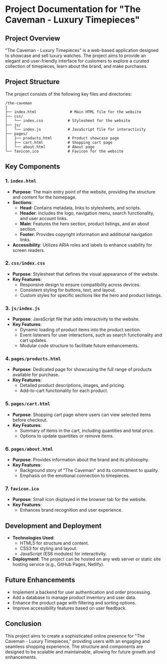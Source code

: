 # Project Documentation for "The Caveman - Luxury Timepieces"

## Project Overview
"The Caveman - Luxury Timepieces" is a web-based application designed to showcase and sell luxury watches. The project aims to provide an elegant and user-friendly interface for customers to explore a curated collection of timepieces, learn about the brand, and make purchases.

## Project Structure
The project consists of the following key files and directories:

```
/the-caveman
│
├── index.html               # Main HTML file for the website
├── css/
│   └── index.css           # Stylesheet for the website
├── js/
│   └── index.js            # JavaScript file for interactivity
├── pages/
│   ├── products.html       # Product showcase page
│   ├── cart.html           # Shopping cart page
│   └── about.html          # About page
└── favicon.ico             # Favicon for the website
```

## Key Components

### 1. `index.html`
- **Purpose**: The main entry point of the website, providing the structure and content for the homepage.
- **Sections**:
  - **Head**: Contains metadata, links to stylesheets, and scripts.
  - **Header**: Includes the logo, navigation menu, search functionality, and user account links.
  - **Main**: Features the hero section, product listings, and an about section.
  - **Footer**: Provides copyright information and additional navigation links.
- **Accessibility**: Utilizes ARIA roles and labels to enhance usability for screen readers.

### 2. `css/index.css`
- **Purpose**: Stylesheet that defines the visual appearance of the website.
- **Key Features**:
  - Responsive design to ensure compatibility across devices.
  - Consistent styling for buttons, text, and layout.
  - Custom styles for specific sections like the hero and product listings.

### 3. `js/index.js`
- **Purpose**: JavaScript file that adds interactivity to the website.
- **Key Features**:
  - Dynamic loading of product items into the product section.
  - Event listeners for user interactions, such as search functionality and cart updates.
  - Modular code structure to facilitate future enhancements.

### 4. `pages/products.html`
- **Purpose**: Dedicated page for showcasing the full range of products available for purchase.
- **Key Features**:
  - Detailed product descriptions, images, and pricing.
  - Add-to-cart functionality for each product.

### 5. `pages/cart.html`
- **Purpose**: Shopping cart page where users can view selected items before checkout.
- **Key Features**:
  - Summary of items in the cart, including quantities and total price.
  - Options to update quantities or remove items.

### 6. `pages/about.html`
- **Purpose**: Provides information about the brand and its philosophy.
- **Key Features**:
  - Background story of "The Caveman" and its commitment to quality.
  - Emphasis on the emotional connection to timepieces.

### 7. `favicon.ico`
- **Purpose**: Small icon displayed in the browser tab for the website.
- **Key Features**:
  - Enhances brand recognition and user experience.

## Development and Deployment
- **Technologies Used**:
  - HTML5 for structure and content.
  - CSS3 for styling and layout.
  - JavaScript (ES6 modules) for interactivity.
- **Deployment**: The project can be hosted on any web server or static site hosting service (e.g., GitHub Pages, Netlify).

## Future Enhancements
- Implement a backend for user authentication and order processing.
- Add a database to manage product inventory and user data.
- Enhance the product page with filtering and sorting options.
- Improve accessibility features based on user feedback.

## Conclusion
This project aims to create a sophisticated online presence for "The Caveman - Luxury Timepieces," providing users with an engaging and seamless shopping experience. The structure and components are designed to be scalable and maintainable, allowing for future growth and enhancements.
